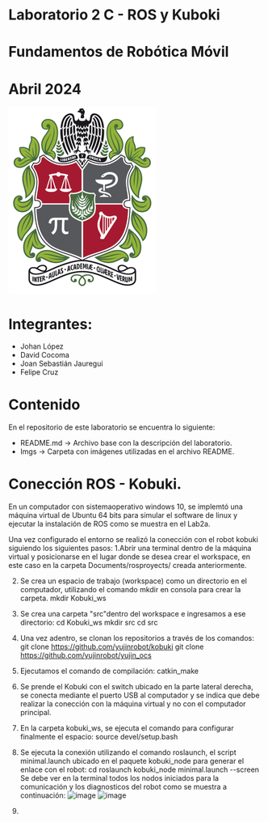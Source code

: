 # Laboratorio 2 C - ROS y Kuboki
# Fundamentos de Robótica Móvil
# Abril 2024
![](./Imgs/ESCUDO.png)

# Integrantes:
- Johan López
- David Cocoma
- Joan Sebastián Jauregui
- Felipe Cruz

# Contenido
En el repositorio de este laboratorio se encuentra lo siguiente:
- README.md -> Archivo base con la descripción del laboratorio.
- Imgs -> Carpeta con imágenes utilizadas en el archivo README.

# Conección ROS - Kobuki.

En un computador con sistemaoperativo windows 10, se implemtó una máquina virtual de Ubuntu 64 bits para simular el software de linux y ejecutar la instalación de ROS como se muestra en el Lab2a.

Una vez configurado el entorno se realizó la conección con el robot kobuki siguiendo los siguientes pasos:
  1.Abrir una terminal dentro de la máquina virtual y posicionarse en el lugar donde se desea crear el workspace, en este caso en la carpeta Documents/rosproyects/ creada anteriormente.
  
  2. Se crea un espacio de trabajo (workspace) como un directorio en el computador, utilizando el comando mkdir en consola para crear la carpeta.
    mkdir Kobuki_ws
  
  3. Se crea una carpeta "src"dentro del workspace e ingresamos a ese directorio:
    cd Kobuki_ws
    mkdir src
    cd src
  
  4. Una vez adentro, se clonan los repositorios a través de los comandos:
    git clone https://github.com/yujinrobot/kobuki
    git clone https://github.com/yujinrobot/yujin_ocs
  
  5. Ejecutamos el comando de compilación:
    catkin_make
  
  6. Se prende el Kobuki con el switch ubicado en la parte lateral derecha, se conecta mediante el puerto USB al computador y se indica que debe realizar la conección con la máquina virtual y no con el computador principal.
  
  7. En la carpeta kobuki_ws, se ejecuta el comando para configurar finalmente el espacio:
    source devel/setup.bash
  
  8. Se ejecuta la conexión utilizando el comando roslaunch, el script minimal.launch ubicado en el paquete kobuki_node para generar el enlace con el robot:
    cd
    roslaunch kobuki_node minimal.launch --screen
  Se debe ver en la terminal todos los nodos iniciados para la comunicación y los diagnosticos del robot como se muestra a continuación:
  ![image](https://github.com/dcocoma/FRM-G5/assets/73080388/9df0796f-1e71-4192-931e-3fd6dcafa30c)
  ![image](https://github.com/dcocoma/FRM-G5/assets/73080388/b900cc96-2108-4282-9fbf-ca1bae065f28)

  9. 
